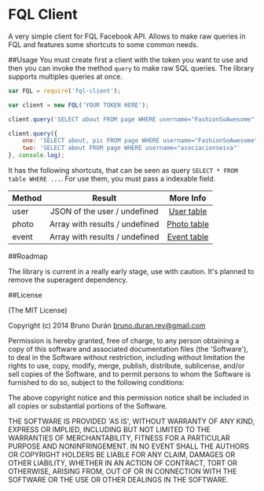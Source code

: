 FQL Client
==========
A very simple client for FQL Facebook API. Allows to make raw queries in FQL and features some shortcuts to some common needs.

##Usage
You must create first a client with the token you want to use and then you can invoke the method `query` to make raw SQL queries. The library supports multiples queries at once.

```js
var FQL = require('fql-client');

var client = new FQL('YOUR TOKEN HERE');

client.query('SELECT about FROM page WHERE username="FashionSoAwesome"', console.log);

client.query({
    one: 'SELECT about, pic FROM page WHERE username="FashionSoAwesome"',
    two: 'SELECT about FROM page WHERE username="asociacionseiva"'
}, console.log);
```

It has the following shortcuts, that can be seen as query `SELECT * FROM table WHERE ...`. For use them, you must pass a indexable field. 

 Method|Result|More Info  
 :---|:---:|:---:|
 user| JSON of the user / undefined|  [User table](https://developers.facebook.com/docs/reference/fql/user/) 
 photo| Array with results / undefined | [Photo table](https://developers.facebook.com/docs/reference/fql/photo/) 
 event| Array with results / undefined |  [Event table](https://developers.facebook.com/docs/reference/fql/event/)

##Roadmap

The library is current in a really early stage, use with caution. It's planned to remove the superagent dependency.


##License

(The MIT License)

Copyright (c) 2014 Bruno Durán <bruno.duran.rey@gmail.com>

Permission is hereby granted, free of charge, to any person obtaining
a copy of this software and associated documentation files (the
'Software'), to deal in the Software without restriction, including
without limitation the rights to use, copy, modify, merge, publish,
distribute, sublicense, and/or sell copies of the Software, and to
permit persons to whom the Software is furnished to do so, subject to
the following conditions:

The above copyright notice and this permission notice shall be
included in all copies or substantial portions of the Software.

THE SOFTWARE IS PROVIDED 'AS IS', WITHOUT WARRANTY OF ANY KIND,
EXPRESS OR IMPLIED, INCLUDING BUT NOT LIMITED TO THE WARRANTIES OF
MERCHANTABILITY, FITNESS FOR A PARTICULAR PURPOSE AND NONINFRINGEMENT.
IN NO EVENT SHALL THE AUTHORS OR COPYRIGHT HOLDERS BE LIABLE FOR ANY
CLAIM, DAMAGES OR OTHER LIABILITY, WHETHER IN AN ACTION OF CONTRACT,
TORT OR OTHERWISE, ARISING FROM, OUT OF OR IN CONNECTION WITH THE
SOFTWARE OR THE USE OR OTHER DEALINGS IN THE SOFTWARE.